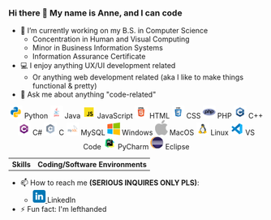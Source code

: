 ### Hi there 👋 My name is Anne, and I can code

- 🔭 I’m currently working on my B.S. in Computer Science
  - Concentration in Human and Visual Computing
  - Minor in Business Information Systems
  - Information Assurance Certificate
- 💻 I enjoy anything UX/UI development related
  - Or anything web development related (aka I like to make things functional & pretty)
- 💬 Ask me about anything "code-related"
<div align="center">
  <table>
    <th>Skills</th>
    <th>Coding/Software Environments</th>
      <tr>
        <img src="https://github.com/AnneH20/AnneH20/blob/main/Images/python.svg" width="25"> Python
        <img src="https://github.com/AnneH20/AnneH20/blob/main/Images/java.svg" width="25"> Java
        <img src="https://github.com/AnneH20/AnneH20/blob/main/Images/javascript.svg" width="25"> JavaScript
        <img src="https://github.com/AnneH20/AnneH20/blob/main/Images/html.svg" width="25"> HTML
        <img src="https://github.com/AnneH20/AnneH20/blob/main/Images/css.svg" width="25"> CSS
        <img src="https://github.com/AnneH20/AnneH20/blob/main/Images/php.png" width="25"> PHP
        <img src="https://github.com/AnneH20/AnneH20/blob/main/Images/c%2B%2B.svg" width="25"> C++
        <img src="https://github.com/AnneH20/AnneH20/blob/main/Images/c%23.svg" width="25"> C#
        <img src="https://github.com/AnneH20/AnneH20/blob/main/Images/c.svg" width="25"> C
        <img src="https://github.com/AnneH20/AnneH20/blob/main/Images/mysql.svg" width="25"> MySQL
      </tr>
      <tr>
        <img src="https://github.com/AnneH20/AnneH20/blob/main/Images/windows.png" width="25"> Windows
        <img src="https://github.com/AnneH20/AnneH20/blob/main/Images/apple.png" width="25"> MacOS
        <img src="https://github.com/AnneH20/AnneH20/blob/main/Images/linux.png" width="25"> Linux
        <img src="https://github.com/AnneH20/AnneH20/blob/main/Images/vscode.svg" width="25"> VS Code
        <img src="https://github.com/AnneH20/AnneH20/blob/main/Images/pycharm.svg" width="25"> PyCharm
        <img src="https://github.com/AnneH20/AnneH20/blob/main/Images/eclipse.png" width="25"> Eclipse
      </tr>
  </table>
</div>

- 📫 How to reach me **(SERIOUS INQUIRES ONLY PLS)**:
    * <a href="https://www.linkedin.com/in/anne-h-501b9b260/"> <img src="https://github.com/AnneH20/AnneH20/blob/main/Images/linkedin.svg" width="25"/> </a> LinkedIn
- ⚡ Fun fact: I'm lefthanded
